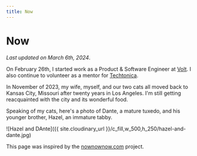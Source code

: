 ```yaml
---
title: Now
---
```


# Now

_Last updated on March 6th, 2024_.

On February 26th, I started work as a Product & Software Engineer at [Volt](https://www.textvolt.com). I also continue to volunteer as a mentor for [Techtonica](https://techtonica.org/).

In November of 2023, my wife, myself, and our two cats all moved back to Kansas City, Missouri after twenty years in Los Angeles. I'm still getting reacquainted with the city and its wonderful food.

Speaking of my cats, here's a photo of Dante, a mature tuxedo, and his younger brother, Hazel, an immature tabby.

![Hazel and DAnte]({{ site.cloudinary_url }}/c_fill,w_500,h_250/hazel-and-dante.jpg)

This page was inspired by the [nownownow.com](https://nownownow.com/) project.
